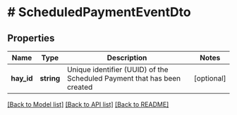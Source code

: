 # # ScheduledPaymentEventDto

## Properties

Name | Type | Description | Notes
------------ | ------------- | ------------- | -------------
**hay_id** | **string** | Unique identifier (UUID) of the Scheduled Payment that has been created | [optional]

[[Back to Model list]](../../README.md#models) [[Back to API list]](../../README.md#endpoints) [[Back to README]](../../README.md)
